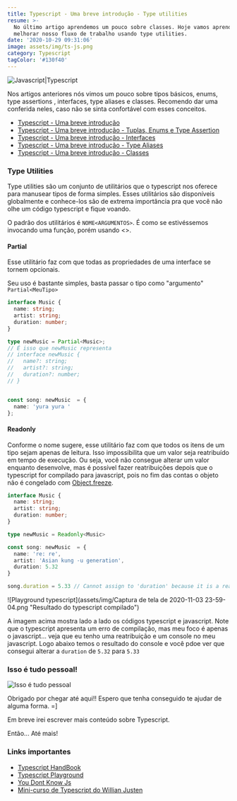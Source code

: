 ```yaml
---
title: Typescript - Uma breve introdução - Type utilities
resume: >-
  No último artigo aprendemos um pouco sobre classes. Hoje vamos aprender a
  melhorar nosso fluxo de trabalho usando type utilities.
date: '2020-10-29 09:31:06'
image: assets/img/ts-js.png
category: Typescript
tagColor: '#130f40'
---
```

![Javascript|Typescript](assets/img/ts-js.png)

Nos artigos anteriores nós vimos um pouco sobre tipos básicos, enums, type assertions , interfaces, type aliases e classes. Recomendo dar uma conferida neles, caso não se sinta confortável com esses conceitos.

* [Typescript - Uma breve introdução](https://www.crisgon.dev/typescript-uma-breve-introdu%C3%A7%C3%A3o/)
* [Typescript - Uma breve introdução - Tuplas, Enums e Type Assertion](https://www.crisgon.dev/typescript-uma-breve-introdu%C3%A7%C3%A3o-parte-2/)
* [Typescript - Uma breve introdução - Interfaces](https://www.crisgon.dev/typescript-uma-breve-introdu%C3%A7%C3%A3o-interfaces/)
* [Typescript - Uma breve introdução - Type Aliases](https://www.crisgon.dev/typescript-uma-breve-introdu%C3%A7%C3%A3o-type-aliases/)
* [Typescript - Uma breve introdução - Classes](https://www.crisgon.dev/typescript-uma-breve-introdu%C3%A7%C3%A3o-classes/)

### Type Utilities

Type utilities são um conjunto de utilitários que o typescript nos oferece  para manusear tipos de forma simples. Esses utilitários são disponíveis globalmente e conhece-los são de extrema importância pra que você não olhe um código typescript e fique voando.

O padrão dos utilitários é `NOME<ARGUMENTOS>`. É como se estivéssemos invocando uma função, porém usando <>.

#### Partial

Esse utilitário faz com que todas as propriedades de uma interface se tornem opcionais.

Seu uso é bastante simples, basta passar o tipo como "argumento" `Partial<MeuTipo>`

```typescript
interface Music {
  name: string;
  artist: string;
  duration: number;
}

type newMusic = Partial<Music>;
// É isso que newMusic representa
// interface newMusic {
//   name?: string;
//   artist?: string;
//   duration?: number;
// }


const song: newMusic  = {
  name: 'yura yura '
};
```

#### Readonly

Conforme o nome sugere, esse utilitário faz com que todos os itens de um tipo sejam apenas de leitura. Isso impossibilita que um valor seja reatribuído em tempo de execução. Ou seja, você não consegue alterar um valor enquanto desenvolve, mas é possível fazer reatribuições depois que o typescript for compilado para javascript, pois no fim das contas o objeto não é congelado com [Object.freeze](https://developer.mozilla.org/pt-BR/docs/Web/JavaScript/Reference/Global_Objects/Object/freeze).



```typescript
interface Music {
  name: string;
  artist: string;
  duration: number;
}

type newMusic = Readonly<Music>

const song: newMusic  = {
  name: 're: re',
  artist: 'Asian kung -u generation',
  duration: 5.32
}

song.duration = 5.33 // Cannot assign to 'duration' because it is a read-only property

```

![Playground typescript](assets/img/Captura de tela de 2020-11-03 23-59-04.png "Resultado do typescript compilado")

A imagem acima mostra lado a lado os códigos typescript e javascript. Note que o typescript apresenta um erro de compilação, mas meu foco é apenas o javascript... veja que eu tenho uma reatribuição e um console no meu javascript. Logo abaixo temos o resultado do console e você pdoe ver que consegui alterar a `duration` de `5.32` para `5.33`

### Isso é tudo pessoal!

![Isso é tudo pessoal](https://i.pinimg.com/originals/2a/82/1e/2a821ee45ca3cbc384c0b70f730248ae.gif)

Obrigado por chegar até aqui!! Espero que tenha conseguido te ajudar de alguma forma. =]

Em breve irei escrever mais conteúdo sobre Typescript.

Então... Até mais!

### Links importantes

* [Typescript HandBook](https://www.typescriptlang.org/v2/docs/handbook/basic-types.html)
* [Typescript Playground](https://www.typescriptlang.org/play/index.html)
* [You Dont Know Js](https://github.com/getify/You-Dont-Know-JS)
* [Mini-curso de Typescript do Willian Justen](https://www.youtube.com/playlist?list=PLlAbYrWSYTiPanrzauGa7vMuve7_vnXG_)
